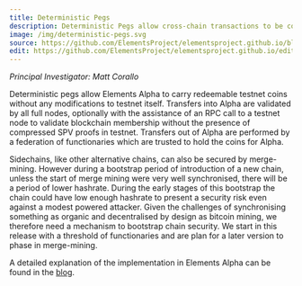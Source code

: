 ```yaml
---
title: Deterministic Pegs
description: Deterministic Pegs allow cross-chain transactions to be constructed in a decentralized fashion.  Tokens can be moved from one blockchain to another.
image: /img/deterministic-pegs.svg
source: https://github.com/ElementsProject/elementsproject.github.io/blob/master/source/elements/deterministic-pegs/index.md
edit: https://github.com/ElementsProject/elementsproject.github.io/edit/master/source/elements/deterministic-pegs/index.md
---
```


*Principal Investigator: Matt Corallo*

Deterministic pegs allow Elements Alpha to carry redeemable testnet coins without any modifications to testnet itself. Transfers into Alpha are validated by all full nodes, optionally with the assistance of an RPC call to a testnet node to validate blockchain membership without the presence of compressed SPV proofs in testnet. Transfers out of Alpha are performed by a federation of functionaries which are trusted to hold the coins for Alpha.

Sidechains, like other alternative chains, can also be secured by merge-mining.  However during a bootstrap period of introduction of a new chain, unless the start of merge mining were very well synchronised, there will be a period of lower hashrate. During the early stages of this bootstrap the chain could have low enough hashrate to present a security risk even against a modest powered attacker. Given the challenges of synchronising something as organic and decentralised by design as bitcoin mining, we therefore need a mechanism to bootstrap chain security.  We start in this release with a threshold of functionaries and are plan for a later version to phase in merge-mining.

A detailed explanation of the implementation in Elements Alpha can be found in the [blog](/posts/The-Federated-Peg-in-Elements-Alpha/).
